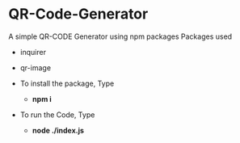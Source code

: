# QR-Code-Generator

A simple QR-CODE Generator using npm packages
Packages used 
- inquirer
- qr-image

- To install the package, Type 
    - **npm i**
- To run the Code, Type 
    - **node ./index.js**
